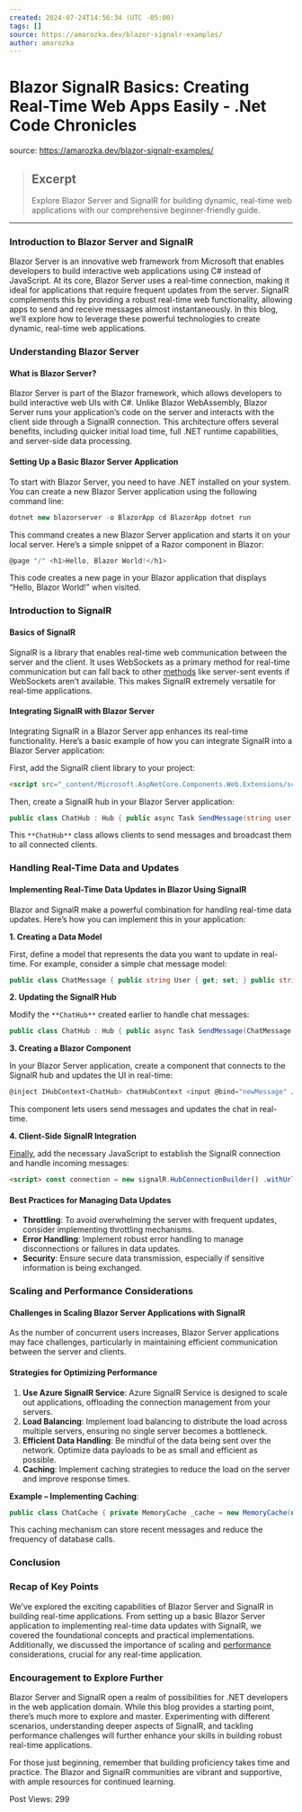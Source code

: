 ```yaml
---
created: 2024-07-24T14:56:34 (UTC -05:00)
tags: []
source: https://amarozka.dev/blazor-signalr-examples/
author: amarozka
---
```


# Blazor SignalR Basics: Creating Real-Time Web Apps Easily - .Net Code Chronicles

source: https://amarozka.dev/blazor-signalr-examples/

> ## Excerpt
> Explore Blazor Server and SignalR for building dynamic, real-time web applications with our comprehensive beginner-friendly guide.

---
### Introduction to Blazor Server and SignalR

Blazor Server is an innovative web framework from Microsoft that enables developers to build interactive web applications using C# instead of JavaScript. At its core, Blazor Server uses a real-time connection, making it ideal for applications that require frequent updates from the server. SignalR complements this by providing a robust real-time web functionality, allowing apps to send and receive messages almost instantaneously. In this blog, we’ll explore how to leverage these powerful technologies to create dynamic, real-time web applications.

### Understanding Blazor Server

#### What is Blazor Server?

Blazor Server is part of the Blazor framework, which allows developers to build interactive web UIs with C#. Unlike Blazor WebAssembly, Blazor Server runs your application’s code on the server and interacts with the client side through a SignalR connection. This architecture offers several benefits, including quicker initial load time, full .NET runtime capabilities, and server-side data processing.

#### Setting Up a Basic Blazor Server Application

To start with Blazor Server, you need to have .NET installed on your system. You can create a new Blazor Server application using the following command line:

```csharp
dotnet new blazorserver -o BlazorApp cd BlazorApp dotnet run
```

This command creates a new Blazor Server application and starts it on your local server. Here’s a simple snippet of a Razor component in Blazor:

```csharp
@page "/" <h1>Hello, Blazor World!</h1>
```

This code creates a new page in your Blazor application that displays “Hello, Blazor World!” when visited.

### Introduction to SignalR

#### Basics of SignalR

SignalR is a library that enables real-time web communication between the server and the client. It uses WebSockets as a primary method for real-time communication but can fall back to other [methods](https://amarozka.dev/basic-csharp-syntax/) like server-sent events if WebSockets aren’t available. This makes SignalR extremely versatile for real-time applications.

#### Integrating SignalR with Blazor Server

Integrating SignalR in a Blazor Server app enhances its real-time functionality. Here’s a basic example of how you can integrate SignalR into a Blazor Server application:

First, add the SignalR client library to your project:

```html
<script src="_content/Microsoft.AspNetCore.Components.Web.Extensions/script.js"></script>
```

Then, create a SignalR hub in your Blazor Server application:

```csharp
public class ChatHub : Hub { public async Task SendMessage(string user, string message) { await Clients.All.SendAsync("ReceiveMessage", user, message); } }
```

This `**ChatHub**` class allows clients to send messages and broadcast them to all connected clients.

### Handling Real-Time Data and Updates

#### Implementing Real-Time Data Updates in Blazor Using SignalR

Blazor and SignalR make a powerful combination for handling real-time data updates. Here’s how you can implement this in your application:

**1\. Creating a Data Model**

First, define a model that represents the data you want to update in real-time. For example, consider a simple chat message model:

```csharp
public class ChatMessage { public string User { get; set; } public string Message { get; set; } public DateTime Timestamp { get; set; } }
```

**2\. Updating the SignalR Hub**

Modify the `**ChatHub**` created earlier to handle chat messages:

```csharp
public class ChatHub : Hub { public async Task SendMessage(ChatMessage chatMessage) { await Clients.All.SendAsync("ReceiveMessage", chatMessage); } }
```

**3\. Creating a Blazor Component**

In your Blazor Server application, create a component that connects to the SignalR hub and updates the UI in real-time:

```csharp
@inject IHubContext<ChatHub> chatHubContext <input @bind="newMessage" /> <button @onclick="Send">Send</button> @foreach (var message in chatMessages) { <p>@message.User: @message.Message (@message.Timestamp)</p> } @code { private string newMessage; private List<ChatMessage> chatMessages = new List<ChatMessage>(); private async Task Send() { var chatMessage = new ChatMessage { User = "User", Message = newMessage, Timestamp = DateTime.Now }; await chatHubContext.Clients.All.SendAsync("ReceiveMessage", chatMessage); chatMessages.Add(chatMessage); newMessage = string.Empty; } }
```

This component lets users send messages and updates the chat in real-time.

**4\. Client-Side SignalR Integration**

[Finally](https://amarozka.dev/csharp-try-catch-explained/), add the necessary JavaScript to establish the SignalR connection and handle incoming messages:

```html
<script> const connection = new signalR.HubConnectionBuilder() .withUrl("/chatHub") .build(); connection.on("ReceiveMessage", function (message) { // Update the UI with the received message }); connection.start().catch(function (err) { return console.error(err.toString()); }); </script>
```

#### Best Practices for Managing Data Updates

-   **Throttling**: To avoid overwhelming the server with frequent updates, consider implementing throttling mechanisms.
-   **Error Handling**: Implement robust error handling to manage disconnections or failures in data updates.
-   **Security**: Ensure secure data transmission, especially if sensitive information is being exchanged.

### Scaling and Performance Considerations

#### Challenges in Scaling Blazor Server Applications with SignalR

As the number of concurrent users increases, Blazor Server applications may face challenges, particularly in maintaining efficient communication between the server and clients.

#### Strategies for Optimizing Performance

1.  **Use Azure SignalR Service**: Azure SignalR Service is designed to scale out applications, offloading the connection management from your servers.
2.  **Load Balancing**: Implement load balancing to distribute the load across multiple servers, ensuring no single server becomes a bottleneck.
3.  **Efficient Data Handling**: Be mindful of the data being sent over the network. Optimize data payloads to be as small and efficient as possible.
4.  **Caching**: Implement caching strategies to reduce the load on the server and improve response times.

**Example – Implementing Caching**:

```csharp
public class ChatCache { private MemoryCache _cache = new MemoryCache(new MemoryCacheOptions()); public void AddMessage(ChatMessage message) { // Add message to cache } public IEnumerable<ChatMessage> GetRecentMessages() { // Retrieve messages from cache } }
```

This caching mechanism can store recent messages and reduce the frequency of database calls.

### Conclusion

### Recap of Key Points

We’ve explored the exciting capabilities of Blazor Server and SignalR in building real-time applications. From setting up a basic Blazor Server application to implementing real-time data updates with SignalR, we covered the foundational concepts and practical implementations. Additionally, we discussed the importance of scaling and [performance](https://amarozka.dev/9-tips-for-optimizing-net-applications/) considerations, crucial for any real-time application.

### Encouragement to Explore Further

Blazor Server and SignalR open a realm of possibilities for .NET developers in the web application domain. While this blog provides a starting point, there’s much more to explore and master. Experimenting with different scenarios, understanding deeper aspects of SignalR, and tackling performance challenges will further enhance your skills in building robust real-time applications.

For those just beginning, remember that building proficiency takes time and practice. The Blazor and SignalR communities are vibrant and supportive, with ample resources for continued learning.

Post Views: 299
